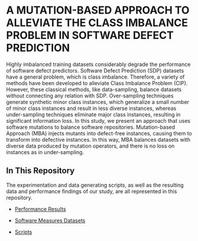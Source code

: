 # A MUTATION-BASED APPROACH TO ALLEVIATE THE CLASS IMBALANCE PROBLEM IN SOFTWARE DEFECT PREDICTION

Highly imbalanced training datasets considerably degrade the performance of software defect predictors. Software Defect Prediction (SDP) datasets have a general problem, which is class imbalance. Therefore, a variety of methods have been developed to alleviate Class Imbalance Problem (CIP). However, these classical methods, like data-sampling, balance datasets without connecting any relation with SDP. Over-sampling techniques generate synthetic minor class instances, which generalize a small number of minor class instances and result in less diverse instances, whereas under-sampling techniques eliminate major class instances, resulting in significant information loss. In this study, we present an approach that uses software mutations to balance software repositories. Mutation-based Approach (MBA) injects mutants into defect-free instances, causing them to transform into defective instances. In this way, MBA balances datasets with diverse data produced by mutation operators, and there is no loss on instances as in under-sampling.

## In This Repository

The experimentation and data generating scripts, as well as the resulting data and performance findings of our study, are all represented in this repository.

* [Performance Results](Performance%20Results)

* [Software Measures Datasets](Software%20Measures%20Datasets)

* [Scripts](Scripts)